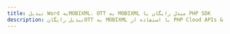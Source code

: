 ---title: تبدیل Word بهMOBIXML، OTT به MOBIXML مبدل رایگان یا PHP SDKdescription: تبدیل رایگانOTT به MOBIXML با استفاده از PHP Cloud APIs & SDK. همچنین اسناد Microsoft Word و OpenOffice را در Cloud ایجاد، ویرایش و رندر کنید.---